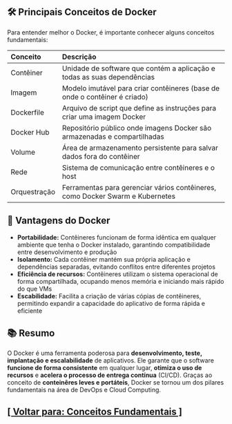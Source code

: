 ## 🛠️ Principais Conceitos de Docker

Para entender melhor o Docker, é importante conhecer alguns conceitos fundamentais:

| Conceito     | Descrição                                                                     |
|:-------------|:------------------------------------------------------------------------------|
| Contêiner    | Unidade de software que contém a aplicação e todas as suas dependências       |
| Imagem       | Modelo imutável para criar contêineres (base de onde o contêiner é criado)    |
| Dockerfile   | Arquivo de script que define as instruções para criar uma imagem Docker       |
| Docker Hub   | Repositório público onde imagens Docker são armazenadas e compartilhadas      |
| Volume       | Área de armazenamento persistente para salvar dados fora do contêiner         |
| Rede         | Sistema de comunicação entre contêineres e o host                             |
| Orquestração | Ferramentas para gerenciar vários contêineres, como Docker Swarm e Kubernetes |

## 🚀 Vantagens do Docker

- **Portabilidade:** Contêineres funcionam de forma idêntica em qualquer ambiente que tenha o Docker instalado, garantindo compatibilidade entre desenvolvimento e produção
- **Isolamento:** Cada contêiner mantém sua própria aplicação e dependências separadas, evitando conflitos entre diferentes projetos
- **Eficiência de recursos:** Contêineres utilizam o sistema operacional de forma compartilhada, ocupando menos memória e iniciando mais rápido do que VMs
- **Escabilidade:** Facilita a criação de várias cópias de contêineres, permitindo expandir a capacidade do aplicativo de forma rápida e eficiente

## 📚 Resumo

O Docker é uma ferramenta poderosa para **desenvolvimento, teste, implantação e escalabilidade** de aplicativos. Ele garante que o software **funcione de forma consistente** em qualquer lugar, **otimiza o uso de recursos** e **acelera o processo de entrega contínua** (CI/CD). Graças ao conceito de **conteinêres leves e portáteis**, Docker se tornou um dos pilares fundamentais na área de DevOps e Cloud Computing.

## [[ Voltar para: Conceitos Fundamentais ]](./conceitos-fundamentais.md)